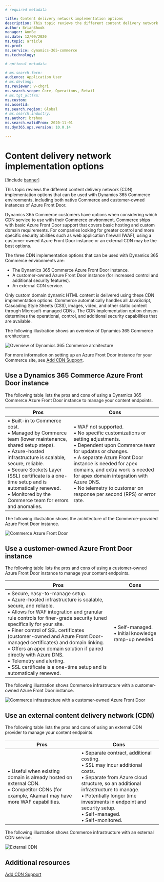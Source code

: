 ```yaml
---
# required metadata

title: Content delivery network implementation options
description: This topic reviews the different content delivery network (CDN) implementation options that can be used with Dynamics 365 Commerce environments, including both native Commerce and customer-owned instances of Azure Front Door.
author: BrianShook
manager: AnnBe
ms.date: 12/09/2020
ms.topic: article
ms.prod: 
ms.service: dynamics-365-commerce
ms.technology: 

# optional metadata

# ms.search.form: 
audience: Application User
# ms.devlang: 
ms.reviewer: v-chgri
ms.search.scope: Core, Operations, Retail
# ms.tgt_pltfrm: 
ms.custom: 
ms.assetid:
ms.search.region: Global
# ms.search.industry:
ms.author: brshoo
ms.search.validFrom: 2020-11-01
ms.dyn365.ops.version: 10.0.14

---
```


# Content delivery network implementation options

[!include [banner](includes/banner.md)]

This topic reviews the different content delivery network (CDN) implementation options that can be used with Dynamics 365 Commerce environments, including both native Commerce and customer-owned instances of Azure Front Door.

Dynamics 365 Commerce customers have options when considering which CDN service to use with their Commerce environment. Commerce ships with basic Azure Front Door support that covers basic hosting and custom domain requirements. For companies looking for greater control and more specific security abilities such as web application firewall (WAF), using a customer-owned Azure Front Door instance or an external CDN may be the best options. 

The three CDN implementation options that can be used with Dynamics 365 Commerce environments are:

- The Dynamics 365 Commerce Azure Front Door instance.
- A customer-owned Azure Front Door instance (for increased control and additional security features).
- An external CDN service.

Only custom domain dynamic HTML content is delivered using these CDN implementation options. Commerce automatically handles all JavaScript, Cascading Style Sheets (CSS), images, video, and other static content through Microsoft-managed CDNs. The CDN implementation option chosen determines the operational, control, and additional security capabilities that are available.

The following illustration shows an overview of Dynamics 365 Commerce architecture. 

![Overview of Dynamics 365 Commerce architecture](media/Commerce_CDN-Options_Overview.png)

For more information on setting up an Azure Front Door instance for your Commerce site, see [Add CDN Support](add-cdn-support.md).

## Use a Dynamics 365 Commerce Azure Front Door instance

The following table lists the pros and cons of using a Dynamics 365 Commerce Azure Front Door instance to manage your content endpoints.

| Pros | Cons |
| ---- | ---- |
| &#8226; Built-in to Commerce cost.<br>&#8226; Managed by Commerce team (lower maintenance, shared setup steps).<br>&#8226; Azure-hosted infrastructure is scalable, secure, reliable.<br>&#8226; Secure Sockets Layer (SSL) certificate is a one-time setup and is automatically renewed.<br>&#8226; Monitored by the Commerce team for errors and anomalies. | &#8226; WAF not supported.<br>&#8226; No specific customizations or setting adjustments.<br>&#8226; Dependent upon Commerce team for updates or changes.<br>&#8226; A separate Azure Front Door instance is needed for apex domains, and extra work is needed for apex domain integration with Azure DNS.<br>&#8226; No telemetry to customer on response per second (RPS) or error rate. |

The following illustration shows the architecture of the Commerce-provided Azure Front Door instance.

![Commerce Azure Front Door](media/Commerce_CDN-Option_CommerceFrontDoor.png) 

## Use a customer-owned Azure Front Door instance

The following table lists the pros and cons of using a customer-owned Azure Front Door instance to manage your content endpoints.

| Pros | Cons |
| ---- | ---- |
|&#8226; Secure, easy-to-manage setup.<br>&#8226; Azure-hosted infrastructure is scalable, secure, and reliable.<br>&#8226; Allows for WAF integration and granular rule controls for finer-grade security tuned specifically for your site.<br>&#8226; Finer control of SSL certificates (customer-owned and Azure Front Door-managed certificates) and domain linking.<br>&#8226; Offers an apex domain solution if paired directly with Azure DNS.<br>&#8226; Telemetry and alerting.<br>&#8226; SSL certificate is a one-time setup and is automatically renewed. | &#8226; Self-managed.<br>&#8226; Initial knowledge ramp-up needed. |

The following illustration shows Commerce infrastructure with a customer-owned Azure Front Door instance. 

![Commerce infrastructure with a customer-owned Azure Front Door](media/Commerce_CDN-Option_CustomerOwnedAzureFrontDoor.png) 

## Use an external content delivery network (CDN)

The following table lists the pros and cons of using an external CDN provider to manage your content endpoints.

| Pros | Cons |
| ---- | ---- |
| &#8226; Useful when existing domain is already hosted on external CDN.<br>&#8226; Competitor CDNs (for example, Akamai) may have more WAF capabilities. | &#8226; Separate contract, additional costing.<br>&#8226; SSL may incur additional costs.<br>&#8226; Separate from Azure cloud structure, so an additional infrastructure to manage.<br>&#8226; Potentially longer time investments in endpoint and security setup.<br>&#8226; Self-managed.<br>&#8226; Self-monitored. |

The following illustration shows Commerce infrastructure with an external CDN service. 

![External CDN](media/Commerce_CDN-Option_ExternalFrontDoor.png) 

## Additional resources

[Add CDN Support](add-cdn-support.md)
